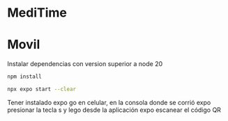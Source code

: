 # MediTime


# Movil

Instalar dependencias con version superior a node 20


```bash
npm install
```
```bash
npx expo start --clear
```
Tener instalado expo go en celular, en la consola donde se corrió expo presionar la tecla s y lego desde la aplicación expo escanear el código QR





